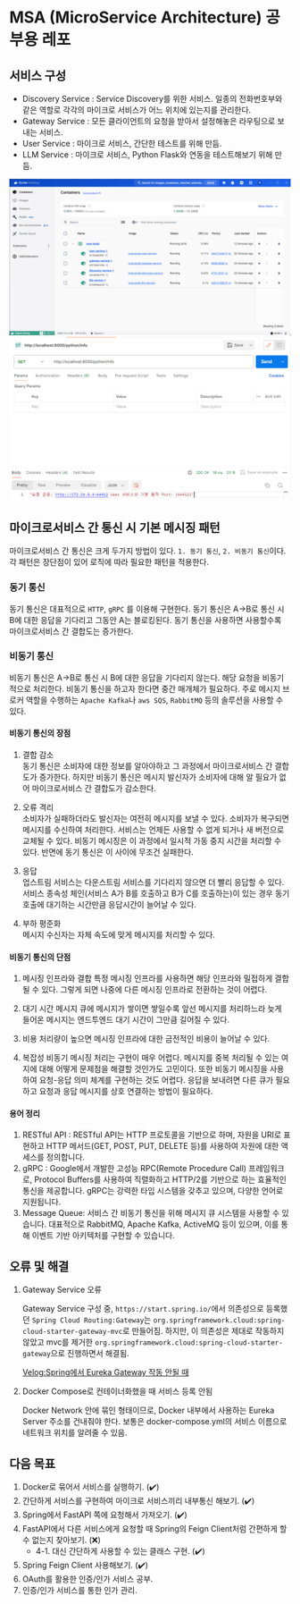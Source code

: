 # MSA (MicroService Architecture) 공부용 레포

## 서비스 구성

* Discovery Service : Service Discovery를 위한 서비스. 일종의 전화번호부와 같은 역할로 각각의 마이크로 서비스가 어느 위치에 있는지를 관리한다.
* Gateway Service : 모든 클라이언트의 요청을 받아서 설정해놓은 라우팅으로 보내는 서비스.
* User Service : 마이크로 서비스, 간단한 테스트를 위해 만듬.
* LLM Service : 마이크로 서비스, Python Flask와 연동을 테스트해보기 위해 만듬.

<img src="https://github.com/westreed/MSA-Study/blob/main/_src/docker_container.png"/>
<img src="https://github.com/westreed/MSA-Study/blob/main/_src/internal_request.png"/>

## 마이크로서비스 간 통신 시 기본 메시징 패턴

마이크로서비스 간 통신은 크게 두가지 방법이 있다. `1. 동기 통신`, `2. 비동기 통신`이다.
각 패턴은 장단점이 있어 로직에 따라 필요한 패턴을 적용한다.

### 동기 통신

동기 통신은 대표적으로 `HTTP`, `gRPC` 를 이용해 구현한다.
동기 통신은 A->B로 통신 시 B에 대한 응답을 기다리고 그동안 A는 블로킹된다. 동기 통신을 사용하면 사용할수록 마이크로서비스 간 결합도는 증가한다.

### 비동기 통신

비동기 통신은 A->B로 통신 시 B에 대한 응답을 기다리지 않는다. 해당 요청을 비동기적으로 처리한다.
비동기 통신을 하고자 한다면 중간 매개체가 필요하다. 주로 메시지 브로커 역할을 수행하는 `Apache Kafka`나 `aws SQS`, `RabbitMQ` 등의 솔루션을 사용할 수 있다.

#### 비동기 통신의 장점

1. 결합 감소<br/>
    동기 통신은 소비자에 대한 정보를 알아야하고 그 과정에서 마이크로서비스 간 결합도가 증가한다. 하지만 비동기 통신은 메시지 발신자가 소비자에 대해 알 필요가 없어 마이크로서비스 간 결합도가 감소한다.

2. 오류 격리<br/>
    소비자가 실패하더라도 발신자는 여전히 메시지를 보낼 수 있다. 소비자가 복구되면 메시지를 수신하여 처리한다. 서비스는 언제든 사용할 수 없게 되거나 새 버전으로 교체될 수 있다. 비동기 메시징은 이 과정에서 일시적 가동 중지 시간을 처리할 수 있다. 반면에 동기 통신은 이 사이에 무조건 실패한다.

3. 응답<br/>
    업스트림 서비스는 다운스트림 서비스를 기다리지 않으면 더 빨리 응답할 수 있다. 서비스 종속성 체인(서비스 A가 B를 호출하고 B가 C를 호출하는)이 있는 경우 동기 호출에 대기하는 시간만큼 응답시간이 늘어날 수 있다.

4. 부하 평준화<br/>
    메시지 수신자는 자체 속도에 맞게 메시지를 처리할 수 있다.

#### 비동기 통신의 단점

1. 메시징 인프라와 결합
    특정 메시징 인프라를 사용하면 해당 인프라와 밀접하게 결합될 수 있다. 그렇게 되면 나중에 다른 메시징 인프라로 전환하는 것이 어렵다.

2. 대기 시간
    메시지 큐에 메시지가 쌓이면 쌓일수록 앞선 메시지를 처리하느라 늦게 들어온 메시지는 엔드투엔드 대기 시간이 그만큼 길어질 수 있다.

3. 비용
    처리량이 높으면 메시징 인프라에 대한 금전적인 비용이 늘어날 수 있다.

4. 복잡성
    비동기 메시징 처리는 구현이 매우 어렵다. 메시지를 중복 처리될 수 있는 여지에 대해 어떻게 문제점을 해결할 것인가도 고민이다. 또한 비동기 메시징을 사용하여 요청-응답 의미 체계를 구현하는 것도 어렵다. 응답을 보내려면 다른 큐가 필요하고 요청과 응답 메시지를 상호 연결하는 방법이 필요하다.

#### 용어 정리

1. RESTful API : RESTful API는 HTTP 프로토콜을 기반으로 하며, 자원을 URI로 표현하고 HTTP 메서드(GET, POST, PUT, DELETE 등)를 사용하여 자원에 대한 액세스를 정의합니다.
2. gRPC : Google에서 개발한 고성능 RPC(Remote Procedure Call) 프레임워크로, Protocol Buffers를 사용하여 직렬화하고 HTTP/2를 기반으로 하는 효율적인 통신을 제공합니다. gRPC는 강력한 타입 시스템을 갖추고 있으며, 다양한 언어로 지원됩니다.
3. Message Queue: 서비스 간 비동기 통신을 위해 메시지 큐 시스템을 사용할 수 있습니다. 대표적으로 RabbitMQ, Apache Kafka, ActiveMQ 등이 있으며, 이를 통해 이벤트 기반 아키텍처를 구현할 수 있습니다.

## 오류 및 해결

1. Gateway Service 오류

    Gateway Service 구성 중, `https://start.spring.io/`에서 의존성으로 등록했던 `Spring Cloud Routing:Gateway`는 `org.springframework.cloud:spring-cloud-starter-gateway-mvc`로 만들어짐. 하지만, 이 의존성은 제대로 작동하지 않았고 mvc를 제거한 `org.springframework.cloud:spring-cloud-starter-gateway`으로 진행하면서 해결됨.

    [Velog:Spring에서 Eureka Gateway 작동 안될 때](https://velog.io/@westreed/Spring%EC%97%90%EC%84%9C-Eureka-Gateway-%EC%9E%91%EB%8F%99-%EC%95%88%EB%90%A0-%EB%95%8C)

2. Docker Compose로 컨테이너화했을 때 서비스 등록 안됨

    Docker Network 안에 묶인 형태이므로, Docker 내부에서 사용하는 Eureka Server 주소를 건내줘야 한다.
    보통은 docker-compose.yml의 서비스 이름으로 네트워크 위치를 알려줄 수 있음.

## 다음 목표

1. Docker로 묶어서 서비스를 실행하기. (✔️)
2. 간단하게 서비스를 구현하여 마이크로 서비스끼리 내부통신 해보기. (✔️)
3. Spring에서 FastAPI 쪽에 요청해서 가져오기. (✔️)
4. FastAPI에서 다른 서비스에게 요청할 때 Spring의 Feign Client처럼 간편하게 할 수 없는지 찾아보기. (❌)
    * 4-1. 대신 간단하게 사용할 수 있는 클래스 구현. (✔️)
5. Spring Feign Client 사용해보기. (✔️)
6. OAuth를 활용한 인증/인가 서비스 공부.
7. 인증/인가 서비스를 통한 인가 관리.